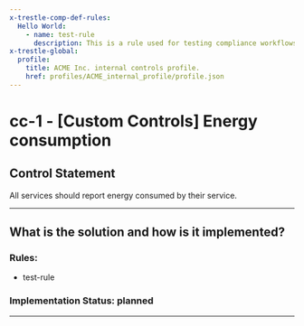 ```yaml
---
x-trestle-comp-def-rules:
  Hello World:
    - name: test-rule
      description: This is a rule used for testing compliance workflows
x-trestle-global:
  profile:
    title: ACME Inc. internal controls profile.
    href: profiles/ACME_internal_profile/profile.json
---
```


# cc-1 - \[Custom Controls\] Energy consumption

## Control Statement

All services should report energy consumed by their service.

______________________________________________________________________

## What is the solution and how is it implemented?

<!-- For implementation status enter one of: implemented, partial, planned, alternative, not-applicable -->

<!-- Note that the list of rules under ### Rules: is read-only and changes will not be captured after assembly to JSON -->

<!-- Add control implementation description here for control: cc-1 -->

### Rules:

  - test-rule

### Implementation Status: planned

______________________________________________________________________
